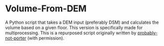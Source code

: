 # Volume-From-DEM
A Python script that takes a DEM input (preferably DSM) and calculates the volume based on a given floor. This version is specifically made for multiprocessing. This is a repurposed script originally written by [probably-not-porter](https://github.com/probably-not-porter) (with permission).
